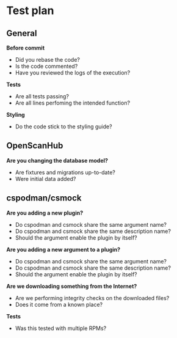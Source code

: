 # Test plan

  

## General

 **Before commit**
 - Did you rebase the code?
 -  Is the code commented?
 -  Have you reviewed the logs of the execution?
 
**Tests**

- Are all tests passing?
- Are all lines perfoming the intended function? 

**Styling**
- Do the code stick to the styling guide?

  

## OpenScanHub

**Are you changing the database model?**

- Are fixtures and migrations up-to-date?
- Were initial data added?


## cspodman/csmock

  

**Are you adding a new plugin?**

- Do cspodman and csmock share the same argument name?
- Do cspodman and csmock share the same description name?
- Should the argument enable the plugin by itself?

  

**Are you adding a new argument to a plugin?**

- Do cspodman and csmock share the same argument name?
- Do cspodman and csmock share the same description name?
- Should the argument enable the plugin by itself?

**Are we downloading something from the Internet?**

- Are we performing integrity checks on the downloaded files?
- Does it come from a known place?

**Tests**

- Was this tested with multiple RPMs?
